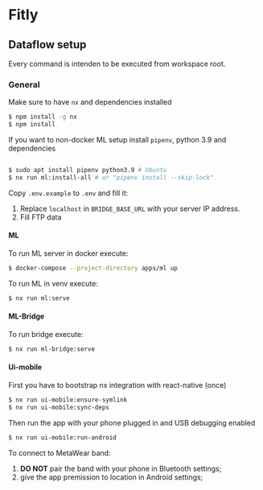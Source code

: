 # Fitly

## Dataflow setup

Every command is intenden to be executed from workspace root.

### General
Make sure to have `nx` and dependencies installed
```bash
$ npm install -g nx
$ npm install
```

If you want to non-docker ML setup install `pipenv`, python 3.9 and dependencies
```bash

$ sudo apt install pipenv python3.9 # Ubuntu
$ nx run ml:install-all # or "pipenv install --skip-lock"
```

Copy `.env.example` to `.env` and fill it:
1. Replace `localhost` in `BRIDGE_BASE_URL` with your server IP address.
2. Fill FTP data

#### ML

To run ML server in docker execute:
```bash
$ docker-compose --project-directory apps/ml up
```

To run ML in venv execute:
```bash
$ nx run ml:serve
```

#### ML-Bridge

To run bridge execute:
```bash
$ nx run ml-bridge:serve
```

#### Ui-mobile

First you have to bootstrap nx integration with react-native (once)
```bash 
$ nx run ui-mobile:ensure-symlink
$ nx run ui-mobile:sync-deps
```

Then run the app with your phone plugged in and USB debugging enabled
```bash 
$ nx run ui-mobile:run-android
```

To connect to MetaWear band:
1. **DO NOT** pair the band with your phone in Bluetooth settings;
2. give the app premission to location in Android settings;
